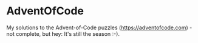 # AdventOfCode
My solutions to the Advent-of-Code puzzles (https://adventofcode.com) - not complete, but hey: It's still the season :-).
